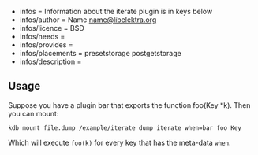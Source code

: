 - infos = Information about the iterate plugin is in keys below
- infos/author = Name <name@libelektra.org>
- infos/licence = BSD
- infos/needs =
- infos/provides =
- infos/placements = presetstorage postgetstorage
- infos/description =

## Usage ##

Suppose you have a plugin bar that exports the function foo(Key *k).
Then you can mount:

    kdb mount file.dump /example/iterate dump iterate when=bar foo Key

Which will execute `foo(k)` for every key that has the meta-data `when`.
